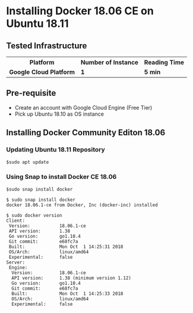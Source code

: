 # Installing Docker 18.06 CE on Ubuntu 18.11


## Tested Infrastructure

<table class="tg">
  <tr>
    <th class="tg-yw4l"><b>Platform</b></th>
    <th class="tg-yw4l"><b>Number of Instance</b></th>
    <th class="tg-yw4l"><b>Reading Time</b></th>
    
  </tr>
  <tr>
    <td class="tg-yw4l"><b> Google Cloud Platform</b></td>
    <td class="tg-yw4l"><b>1</b></td>
    <td class="tg-yw4l"><b>5 min</b></td>
    
  </tr>
  
</table>

## Pre-requisite

- Create an account with Google Cloud Engine (Free Tier)
- Pick up Ubuntu 18.10 as OS instance


## Installing Docker Community Editon 18.06

### Updating Ubuntu 18.11 Repository

```
$sudo apt update
```

### Using Snap to install Docker CE 18.06

```
$sudo snap install docker
```

```
$ sudo snap install docker
docker 18.06.1-ce from Docker, Inc (docker-inc) installed
```

```
$ sudo docker version
Client:
 Version:           18.06.1-ce
 API version:       1.38
 Go version:        go1.10.4
 Git commit:        e68fc7a
 Built:             Mon Oct  1 14:25:31 2018
 OS/Arch:           linux/amd64
 Experimental:      false
Server:
 Engine:
  Version:          18.06.1-ce
  API version:      1.38 (minimum version 1.12)
  Go version:       go1.10.4
  Git commit:       e68fc7a
  Built:            Mon Oct  1 14:25:33 2018
  OS/Arch:          linux/amd64
  Experimental:     false
  ```
